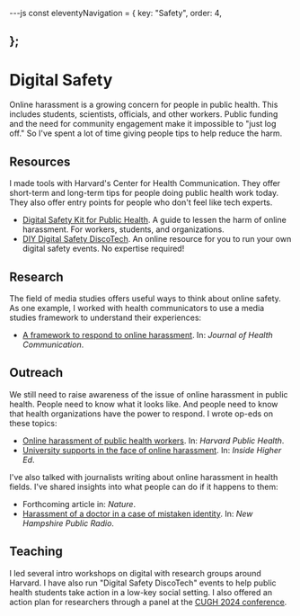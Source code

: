 ---js
const eleventyNavigation = {
	key: "Safety",
	order: 4,
	
};
---
# Digital Safety

Online harassment is a growing concern for people in public health. This includes students, scientists, officials, and other workers. Public funding and the need for community engagement make it impossible to "just log off." So I've spent a lot of time giving people tips to help reduce the harm.

## Resources

I made tools with Harvard's Center for Health Communication. They offer short-term and long-term tips for people doing public health work today. They also offer entry points for people who don't feel like tech experts.

- [Digital Safety Kit for Public Health](https://hsph.harvard.edu/research/health-communication/resources/digital-safety-kit-for-public-health/). A guide to lessen the harm of online harassment. For workers, students, and organizations.
- [DIY Digital Safety DiscoTech](https://hsph.harvard.edu/research/health-communication/resources/digital-safety-discotech-diy/). An online resource for you to run your own digital safety events. No expertise required!


## Research

The field of media studies offers useful ways to think about online safety. As one example, I worked with health communicators to use a media studies framework to understand their experiences:

- [A framework to respond to online harassment](http://dx.doi.org/10.1080/10810730.2024.2358141). In: _Journal of Health Communication_.

## Outreach

We still need to raise awareness of the issue of online harassment in public health. People need to know what it looks like. And people need to know that health organizations have the power to respond. I wrote op-eds on these topics:

- [Online harassment of public health workers](https://harvardpublichealth.org/policy-practice/peter-hotez-wont-be-the-last-health-worker-harassed-online/). In: _Harvard Public Health_.
- [University supports in the face of online harassment](https://www.insidehighered.com/opinion/views/2024/08/14/anti-science-harassment-rise-opinion). In: _Inside Higher Ed_.

I've also talked with journalists writing about online harassment in health fields. I've shared insights into what people can do if it happens to them: 

- Forthcoming article in: _Nature_.
- [Harassment of a doctor in a case of mistaken identity](https://www.nhpr.org/health/2024-02-27/nh-doctor-threatened-harassed-after-being-falsely-linked-to-video-of-racist-slur). In: _New Hampshire Public Radio_.

## Teaching

I led several intro workshops on digital with research groups around Harvard. I have also run "Digital Safety DiscoTech" events to help public health students take action in a low-key social setting. I also offered an action plan for researchers through a panel at the [CUGH 2024 conference](https://www.cugh2024.org/).